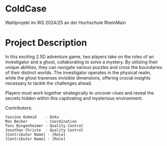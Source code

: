 # ColdCase
Wahlprojekt im WS 2024/25 an der Hochschule RheinMain

# Project Description

In this exciting 2.5D adventure game, two players take on the roles of an investigator and a ghost, collaborating to solve a mystery. By utilizing their unique abilities, they can navigate various puzzles and cross the boundaries of their distinct worlds. The investigator operates in the physical realm, while the ghost traverses invisible dimensions, offering crucial insights necessary to tackle the challenges ahead.

Players must work together strategically to uncover clues and reveal the secrets hidden within this captivating and mysterious environment.

Contributors:

    Yassine Ouhmid    - Doku
    Max Becker        - Coordination
    Toni Bingenheimer - Quality Control
    Jonathan Christe  - Quality Control
    [Contributor Name] - [Role]
    [Contributor Name] - [Role]
